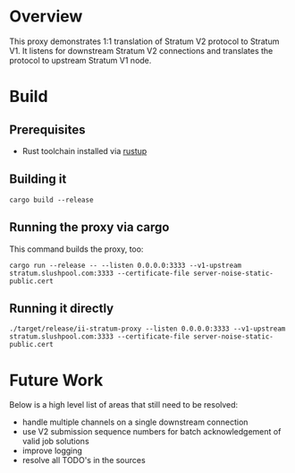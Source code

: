 # Overview

This proxy demonstrates 1:1 translation of Stratum V2 protocol to Stratum V1. It
listens for downstream Stratum V2 connections and translates the protocol to
upstream Stratum V1 node.


# Build

## Prerequisites

- Rust toolchain installed via [rustup](https://rustup.rs/)

## Building it

`cargo build --release`

## Running the proxy via cargo

This command builds the proxy, too:

`cargo run --release -- --listen 0.0.0.0:3333 --v1-upstream stratum.slushpool.com:3333 --certificate-file server-noise-static-public.cert`

## Running it directly

`./target/release/ii-stratum-proxy --listen 0.0.0.0:3333 --v1-upstream stratum.slushpool.com:3333 --certificate-file server-noise-static-public.cert`



# Future Work

Below is a high level list of areas that still need to be resolved:

- handle multiple channels on a single downstream connection
- use V2 submission sequence numbers for batch acknowledgement of valid job
  solutions
- improve logging
- resolve all TODO's in the sources
